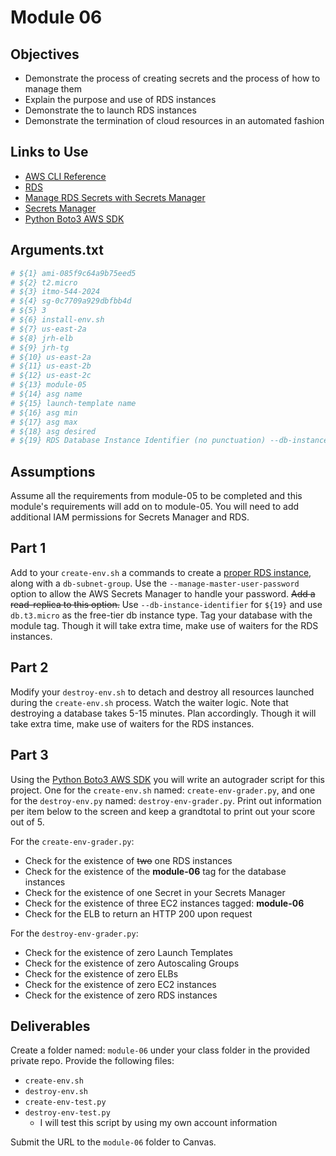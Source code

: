 # Module 06

## Objectives

* Demonstrate the process of creating secrets and the process of how to manage them
* Explain the purpose and use of RDS instances
* Demonstrate the to launch RDS instances
* Demonstrate the termination of cloud resources in an automated fashion

## Links to Use

* [AWS CLI Reference](https://awscli.amazonaws.com/v2/documentation/api/latest/reference/index.html "webpage aws cli sdk")
* [RDS](https://awscli.amazonaws.com/v2/documentation/api/latest/reference/rds/index.html "RDS cli page")
* [Manage RDS Secrets with Secrets Manager](https://docs.aws.amazon.com/AmazonRDS/latest/UserGuide/rds-secrets-manager.html#rds-secrets-manager-limitations "Manage RDS secrets with Secrets Manager")
* [Secrets Manager](https://awscli.amazonaws.com/v2/documentation/api/latest/reference/secretsmanager/index.html "Secrets Manager cli page")
* [Python Boto3 AWS SDK](https://boto3.amazonaws.com/v1/documentation/api/latest/index.html "Python Boto3 AWS SDK")

## Arguments.txt

```bash
# ${1} ami-085f9c64a9b75eed5
# ${2} t2.micro
# ${3} itmo-544-2024
# ${4} sg-0c7709a929dbfbb4d
# ${5} 3
# ${6} install-env.sh
# ${7} us-east-2a
# ${8} jrh-elb
# ${9} jrh-tg
# ${10} us-east-2a
# ${11} us-east-2b
# ${12} us-east-2c
# ${13} module-05
# ${14} asg name
# ${15} launch-template name
# ${16} asg min
# ${17} asg max
# ${18} asg desired
# ${19} RDS Database Instance Identifier (no punctuation) --db-instance-identifier
```

## Assumptions

Assume all the requirements from module-05 to be completed and this module's requirements will add on to module-05. You will need to add additional IAM permissions for Secrets Manager and RDS.

## Part 1

Add to your `create-env.sh` a commands to create a [proper RDS instance](https://docs.aws.amazon.com/AmazonRDS/latest/UserGuide/USER_CreateDBInstance.html "RDS how to create with passwords managed page"), along with a `db-subnet-group`. Use the `--manage-master-user-password` option to allow the AWS Secrets Manager to handle your password. ~~Add a read-replica to this option.~~ Use `--db-instance-identifier` for `${19}` and use `db.t3.micro` as the free-tier db instance type. Tag your database with the module tag. Though it will take extra time, make use of waiters for the RDS instances.

## Part 2

Modify your `destroy-env.sh` to detach and destroy all resources launched during the `create-env.sh` process. Watch the waiter logic. Note that destroying a database takes 5-15 minutes. Plan accordingly. Though it will take extra time, make use of waiters for the RDS instances.

## Part 3

Using the [Python Boto3 AWS SDK](https://boto3.amazonaws.com/v1/documentation/api/latest/index.html "Python Boto3 AWS SDK") you will write an autograder script for this project. One for the `create-env.sh` named: `create-env-grader.py`, and one for the `destroy-env.py` named: `destroy-env-grader.py`. Print out information per item below to the screen and keep a grandtotal to print out your score out of 5.

For the `create-env-grader.py`:

* Check for the existence of ~~two~~ one RDS instances
* Check for the existence of the **module-06** tag for the database instances
* Check for the existence of one Secret in your Secrets Manager
* Check for the existence of three EC2 instances tagged: **module-06**
* Check for the ELB to return an HTTP 200 upon request

For the `destroy-env-grader.py`:

* Check for the existence of zero Launch Templates
* Check for the existence of zero Autoscaling Groups
* Check for the existence of zero ELBs
* Check for the existence of zero EC2 instances
* Check for the existence of zero RDS instances

## Deliverables

Create a folder named: `module-06` under your class folder in the provided private repo. Provide the following files:

* `create-env.sh`
* `destroy-env.sh`
* `create-env-test.py`
* `destroy-env-test.py`
  * I will test this script by using my own account information

Submit the URL to the `module-06` folder to Canvas.
